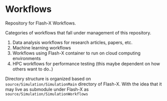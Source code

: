 # Workflows

Repository for Flash-X Workflows. 

Categories of workflows that fall under management of this repository.

1. Data analysis workflows for research articles, papers, etc.
2. Machine learning workflows
3. Workflows using Flash-X container to run on cloud computing environments
4. HPC workflows for performance testing (this maybe dependent on how others want to do..)



Directory structure is organized based on ```source/Simulation/SimulationMain``` directory of Flash-X. With the idea that it may live as submodule under Flash-X as ```source/Simulation/SimulationWorkflows```

